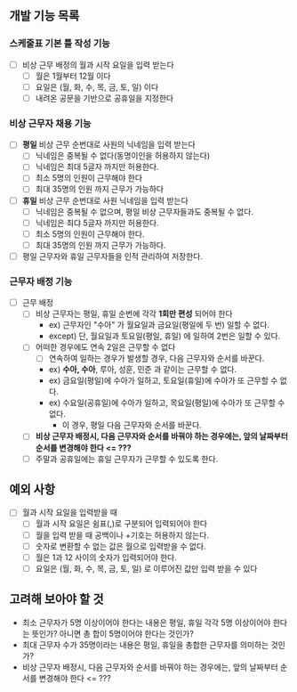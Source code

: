 ## 개발 기능 목록

### 스케줄표 기본 틀 작성 기능
- [ ] 비상 근무 배정의 월과 시작 요일을 입력 받는다
  - [ ] 월은 1월부터 12월 이다
  - [ ] 요일은 (월, 화, 수, 목, 금, 토, 일) 이다
  - [ ] 내려온 공문을 기반으로 공휴일을 지정한다

### 비상 근무자 채용 기능
- [ ] **평일** 비상 근무 순번대로 사원의 닉네임을 입력 받는다
  - [ ] 닉네임은 중복될 수 없다(동명이인을 허용하지 않는다)
  - [ ] 닉네임은 최대 5글자 까지만 허용한다.
  - [ ] 최소 5명의 인원이 근무해야 한다
  - [ ] 최대 35명의 인원 까지 근무가 가능하다

- [ ] **휴일** 비상 근무 순번대로 사원 닉네임을 입력 받는다
  - [ ] 닉네임은 중복될 수 없으며, 평일 비상 근무자들과도 중복될 수 없다.
  - [ ] 닉네임은 최댜 5글자 까지만 허용한다.
  - [ ] 최소 5명의 인원이 근무해야 한다.
  - [ ] 최대 35명의 인원 까지 근무가 가능하다.

- [ ] 평일 근무자와 휴일 근무자들을 인적 관리하여 저장한다.

### 근무자 배정 기능
- [ ] 근무 배정
  - [ ] 비상 근무자는 평일, 휴일 순번에 각각 **1회만 편성** 되어야 한다
    - ex) 근무자인 "수아" 가 월요일과 금요일(평일에 두 번) 일할 수 없다.
    - except) 단, 월요일과 토요일(평일, 휴일) 에 일하여 2번은 일할 수 있다.
  - [ ] 어떠한 경우에도 연속 2일은 근무할 수 없다
    - [ ] 연속하여 일하는 경우가 발생할 경우, 다음 근무자와 순서를 바꾼다.
    - ex) **수아, 수아**, 루아, 성훈, 민준 과 같이는 근무할 수 없다.
    - ex) 금요일(평일)에 수아가 일하고, 토요일(휴일)에 수아가 또 근무할 수 없다.
    - ex) 수요일(공휴일)에 수아가 일하고, 목요일(평일)에 수아가 또 근무할 수 없다.
      - 이 경우, 평일 다음 근무자와 순서를 바꾼다.
  - [ ] **비상 근무자 배정시, 다음 근무자와 순서를 바꿔야 하는 경우에는, 앞의 날짜부터 순서를 변경해야 한다 <= ???**
  - [ ] 주말과 공휴일에는 휴일 근무자가 근무할 수 있도록 한다.

## 예외 사항
- [ ] 월과 시작 요일을 입력받을 때
  - [ ] 월과 시작 요일은 쉼표(,)로 구분되어 입력되어야 한다
  - [ ] 월을 입력 받을 때 공백이나 +기호는 허용하지 않는다.
  - [ ] 숫자로 변환할 수 없는 값은 월으로 입력받을 수 없다.
  - [ ] 월은 1과 12 사이의 숫자가 입력되어야 한다.
  - [ ] 요일은 (월, 화, 수, 목, 금, 토, 일) 로 이루어진 값만 입력 받을 수 있다

## 고려해 보아야 할 것
- 최소 근무자가 5명 이상이어야 한다는 내용은 평일, 휴일 각각 5명 이상이어야 한다는 뜻인가? 아니면 총 합이 5명이어야 한다는 것인가?
- 최대 근무자 수가 35명이라는 내용은 평일, 휴일을 총합한 근무자를 의미하는 것인가?
- 비상 근무자 배정시, 다음 근무자와 순서를 바꿔야 하는 경우에는, 앞의 날짜부터 순서를 변경해야 한다 <= ???